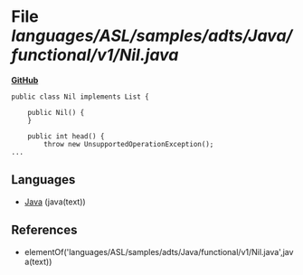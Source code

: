 # File _languages/ASL/samples/adts/Java/functional/v1/Nil.java_
**[GitHub](https://github.com/softlang/yas/blob/master/languages/ASL/samples/adts/Java/functional/v1/Nil.java)**
```
public class Nil implements List {

	public Nil() {
	}
	
	public int head() {
		throw new UnsupportedOperationException();
...
```

## Languages
* [Java](../languages/Java.md) (java(text))

## References
* elementOf('languages/ASL/samples/adts/Java/functional/v1/Nil.java',java(text))
